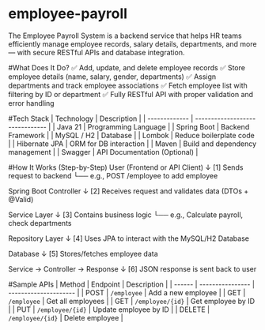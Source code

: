 ﻿# employee-payroll
The Employee Payroll System is a backend service that helps HR teams efficiently manage employee records, salary details, departments, and more — with secure RESTful APIs and database integration.

 #What Does It Do?
✅ Add, update, and delete employee records
✅ Store employee details (name, salary, gender, departments)
✅ Assign departments and track employee associations
✅ Fetch employee list with filtering by ID or department
✅ Fully RESTful API with proper validation and error handling

#Tech Stack
| Technology    | Description                     |
| ------------- | ------------------------------- |
| Java 21       | Programming Language            |
| Spring Boot   | Backend Framework               |
| MySQL / H2    | Database                        |
| Lombok        | Reduce boilerplate code         |
| Hibernate JPA | ORM for DB interaction          |
| Maven         | Build and dependency management |
| Swagger       | API Documentation (Optional)    |

#How It Works (Step-by-Step)
User (Frontend or API Client)
    ↓
[1] Sends request to backend
    └── e.g., POST /employee to add employee

Spring Boot Controller
    ↓
[2] Receives request and validates data (DTOs + @Valid)

Service Layer
    ↓
[3] Contains business logic
    └── e.g., Calculate payroll, check departments

Repository Layer
    ↓
[4] Uses JPA to interact with the MySQL/H2 Database

Database
    ↓
[5] Stores/fetches employee data

Service → Controller → Response
    ↓
[6] JSON response is sent back to user

#Sample APIs
| Method | Endpoint         | Description           |
| ------ | ---------------- | --------------------- |
| POST   | `/employee`      | Add a new employee    |
| GET    | `/employee`      | Get all employees     |
| GET    | `/employee/{id}` | Get employee by ID    |
| PUT    | `/employee/{id}` | Update employee by ID |
| DELETE | `/employee/{id}` | Delete employee       |
